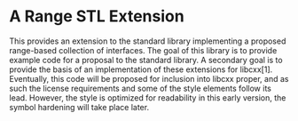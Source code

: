A Range STL Extension
=====================

This provides an extension to the standard library implementing a proposed
range-based collection of interfaces. The goal of this library is to provide
example code for a proposal to the standard library. A secondary goal is to
provide the basis of an implementation of these extensions for libcxx[1].
Eventually, this code will be proposed for inclusion into libcxx proper, and as
such the license requirements and some of the style elements follow its lead.
However, the style is optimized for readability in this early version, the
symbol hardening will take place later.
